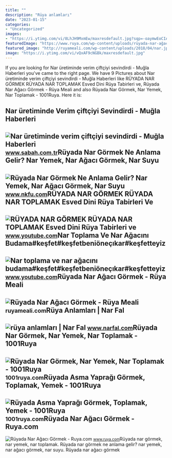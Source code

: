 ```yaml
---
title: ""
description: "Rüya anlamları"
date: "2023-01-15"
categories:
- "Uncategorized"
images:
- "https://i.ytimg.com/vi/8LhJH9MxmEw/maxresdefault.jpg?sqp=-oaymwEoCIAKENAF8quKqQMcGADwAQH4AbYIgAK4CIoCDAgAEAEYZSBjKEowDw==&amp;rs=AOn4CLBs5s-KzsnhsL8br_eedjj-0maAnw"
featuredImage: "https://www.ruya.com/wp-content/uploads/rüyada-nar-ağacı.jpg"
featured_image: "http://ruyameali.com/wp-content/uploads/2018/04/nar.jpg"
image: "https://i.ytimg.com/vi/vQxAF9cNGBk/maxresdefault.jpg"
---
```


If you are looking for Nar üretiminde verim çiftçiyi sevindirdi - Muğla Haberleri you've came to the right page. We have 9 Pictures about Nar üretiminde verim çiftçiyi sevindirdi - Muğla Haberleri like RÜYADA NAR GÖRMEK RÜYADA NAR TOPLAMAK Esved Dini Rüya Tabirleri ve, Rüyada Nar Ağacı Görmek - Rüya Meali and also Rüyada Nar Görmek, Nar Yemek, Nar Toplamak - 1001Ruya. Here it is:

Nar üretiminde Verim çiftçiyi Sevindirdi - Muğla Haberleri
----------------------------------------------------------

 ![Nar üretiminde verim çiftçiyi sevindirdi - Muğla Haberleri](https://isbh.tmgrup.com.tr/sbh/2021/11/04/650x344/nar-uretiminde-verim-ciftciyi-sevindirdi-1636011025811.jpg) <small>www.sabah.com.tr</small>Rüyada Nar Görmek Ne Anlama Gelir? Nar Yemek, Nar Ağacı Görmek, Nar Suyu
------------------------------------------------------------------------

 ![Rüyada Nar Görmek Ne Anlama Gelir? Nar Yemek, Nar Ağacı Görmek, Nar Suyu](https://www.nkfu.com/wp-content/uploads/2015/10/ruyada-nar.jpg) <small>www.nkfu.com</small>RÜYADA NAR GÖRMEK RÜYADA NAR TOPLAMAK Esved Dini Rüya Tabirleri Ve
------------------------------------------------------------------

 ![RÜYADA NAR GÖRMEK RÜYADA NAR TOPLAMAK Esved Dini Rüya Tabirleri ve](https://i.ytimg.com/vi/vQxAF9cNGBk/maxresdefault.jpg) <small>www.youtube.com</small>Nar Toplama Ve Nar Ağacını Budama#keşfet#keşfetbeniöneçıkar#keşfetteyiz
-----------------------------------------------------------------------

 ![Nar toplama ve nar ağacını budama#keşfet#keşfetbeniöneçıkar#keşfetteyiz](https://i.ytimg.com/vi/8LhJH9MxmEw/maxresdefault.jpg?sqp=-oaymwEoCIAKENAF8quKqQMcGADwAQH4AbYIgAK4CIoCDAgAEAEYZSBjKEowDw==&rs=AOn4CLBs5s-KzsnhsL8br_eedjj-0maAnw) <small>www.youtube.com</small>Rüyada Nar Ağacı Görmek - Rüya Meali
------------------------------------

 ![Rüyada Nar Ağacı Görmek - Rüya Meali](http://ruyameali.com/wp-content/uploads/2018/04/nar.jpg) <small>ruyameali.com</small>Rüya Anlamları | Nar Fal
------------------------

 ![rüya anlamları | Nar Fal](http://www.narfal.com/blog/wp-content/uploads/2022/06/Nar-gormek-nedir-ruyada-nar-gormenin-anlami-nedir-Kahve-Falinda-Nar-gormek-ne-anlama-gelir-nar-almak-satmak-yemek-icmek-ayiklamak-toplamak-kirmak--1024x576.png) <small>www.narfal.com</small>Rüyada Nar Görmek, Nar Yemek, Nar Toplamak - 1001Ruya
-----------------------------------------------------

 ![Rüyada Nar Görmek, Nar Yemek, Nar Toplamak - 1001Ruya](https://1001ruya.com/wp-content/uploads/Ruyada-Nar-Gormek-Nar-Agaci-Gormek-Meyve-Gormek-1024x576.jpg) <small>1001ruya.com</small>Rüyada Asma Yaprağı Görmek, Toplamak, Yemek - 1001Ruya
------------------------------------------------------

 ![Rüyada Asma Yaprağı Görmek, Toplamak, Yemek - 1001Ruya](https://1001ruya.com/wp-content/uploads/Ruyada-Asma-Yapragi-Gormek-asma-yapragi-toplamak-yemek-diyanet-1024x576.jpg) <small>1001ruya.com</small>Rüyada Nar Ağacı Görmek - Ruya.com
----------------------------------

 ![Rüyada Nar Ağacı Görmek - Ruya.com](https://www.ruya.com/wp-content/uploads/rüyada-nar-ağacı.jpg) <small>www.ruya.com</small>Rüyada nar görmek, nar yemek, nar toplamak. Rüyada nar görmek ne anlama gelir? nar yemek, nar ağacı görmek, nar suyu. Rüyada nar ağacı görmek
